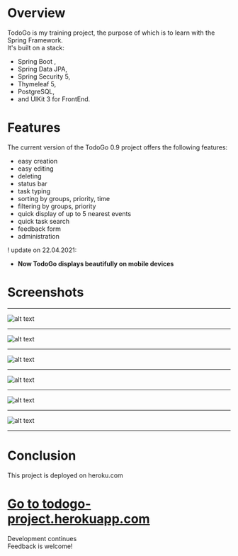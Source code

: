 # Overview

TodoGo is my training project, the purpose of which is to learn
with the Spring Framework.<br>
It's built on a stack:<br>
   - Spring Boot , <br>
   - Spring Data JPA,<br>
   - Spring Security 5,<br>
   - Thymeleaf 5,<br>
   - PostgreSQL,<br>
   - and UIKit 3 for FrontEnd.


# Features

The current version of the TodoGo 0.9 project offers the following features:<br>
   - easy creation<br>
   - easy editing<br>
   - deleting
   - status bar
   - task typing<br>
   - sorting by groups, priority, time<br>
   - filtering by groups, priority<br>
   - quick display of up to 5  nearest events<br>
   - quick task search<br>
   - feedback form<br>
   - administration<br>

! update on 22.04.2021:<br>
   - __Now TodoGo displays beautifully on mobile devices__


# Screenshots
____
![alt text](https://user-images.githubusercontent.com/73959785/115697539-50a94c80-a36c-11eb-82eb-ec5c78e15a5c.png)
____
![alt text](https://user-images.githubusercontent.com/73959785/115697585-5737c400-a36c-11eb-8cc4-223a65776949.png)
____
![alt text](https://user-images.githubusercontent.com/73959785/115697581-569f2d80-a36c-11eb-8ce3-5e4c76e53b43.png)
____
![alt text](https://user-images.githubusercontent.com/73959785/115697588-5868f100-a36c-11eb-85f2-c73dcf0c36f4.png)
____
![alt text](https://user-images.githubusercontent.com/73959785/115697593-59018780-a36c-11eb-9180-1fc073be1a9d.png)
____
![alt text](https://user-images.githubusercontent.com/73959785/115697551-52731000-a36c-11eb-9c21-c552b4dcdb07.png)
____

# Conclusion

This project is deployed on heroku.com
# [Go to todogo-project.herokuapp.com](https://todogo-project.herokuapp.com/)
Development continues<br>
Feedback is welcome!


